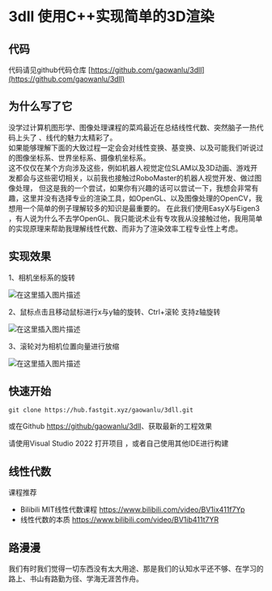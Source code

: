 # 3dll 使用C++实现简单的3D渲染

## 代码

代码请见github代码仓库 [https://github.com/gaowanlu/3dll](https://github.com/gaowanlu/3dll)

## 为什么写了它

没学过计算机图形学、图像处理课程的菜鸡最近在总结线性代数、突然脑子一热代码上头了 、线代的魅力太精彩了。  
如果能够理解下面的大致过程一定会会对线性变换、基变换、以及可能我们听说过的图像坐标系、世界坐标系、摄像机坐标系。  
这不仅仅在某个方向涉及这些，例如机器人视觉定位SLAM以及3D动画、游戏开发都会与这些密切相关，以前我也接触过RoboMaster的机器人视觉开发、做过图像处理，
但这是我的一个尝试，如果你有兴趣的话可以尝试一下，我想会非常有趣，这里并没有选择专业的渲染工具，如OpenGL、以及图像处理的OpenCV，我想用一个简单的例子理解较多的知识是最重要的。
在此我们使用EasyX与Eigen3  ，有人说为什么不去学OpenGL、我只能说术业有专攻我从没接触过他，我用简单的实现原理来帮助我理解线性代数、而非为了渲染效率工程专业性上考虑。

## 实现效果

1、相机坐标系的旋转

![在这里插入图片描述](https://img-blog.csdnimg.cn/ec2443792805477ab7bcd7906cf2edca.png#pic_center)


2、鼠标点击且移动鼠标进行x与y轴的旋转、Ctrl+滚轮 支持z轴旋转

![在这里插入图片描述](https://img-blog.csdnimg.cn/f951e4aed6c342a596c64cdd4d55d9ff.png#pic_center)


3、滚轮对为相机位置向量进行放缩

![在这里插入图片描述](https://img-blog.csdnimg.cn/957d1133dfbf4405885b0a7e336588aa.png#pic_center)



## 快速开始

```shell
git clone https://hub.fastgit.xyz/gaowanlu/3dll.git
```

或在Github [https://github/gaowanlu/3dll](https://github/gaowanlu/3dll)、获取最新的工程效果  

请使用Visual Studio 2022 打开项目  ，或者自己使用其他IDE进行构建  
  
## 线性代数

课程推荐  

* Bilibili MIT线性代数课程 https://www.bilibili.com/video/BV1ix411f7Yp  
* 线性代数的本质  https://www.bilibili.com/video/BV1ib411t7YR   

## 路漫漫  

我们有时我们觉得一切东西没有太大用途、那是我们的认知水平还不够、在学习的路上、书山有路勤为径、学海无涯苦作舟。
